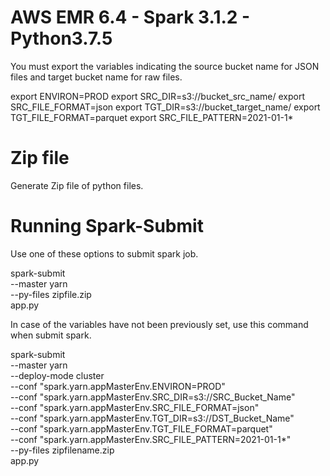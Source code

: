 # AWS EMR 6.4 - Spark 3.1.2 - Python3.7.5

You must export the variables indicating the source bucket name for JSON files and target bucket name for raw files.

export ENVIRON=PROD
export SRC_DIR=s3://bucket_src_name/
export SRC_FILE_FORMAT=json
export TGT_DIR=s3://bucket_target_name/
export TGT_FILE_FORMAT=parquet
export SRC_FILE_PATTERN=2021-01-1*

# Zip file

Generate Zip file of python files.

# Running Spark-Submit

Use one of these options to submit spark job.

spark-submit \
--master yarn \
--py-files zipfile.zip \
app.py

In case of the variables have not been previously set, use this command when submit spark.

spark-submit \
--master yarn \
--deploy-mode cluster \
--conf "spark.yarn.appMasterEnv.ENVIRON=PROD" \
--conf "spark.yarn.appMasterEnv.SRC_DIR=s3://SRC_Bucket_Name" \
--conf "spark.yarn.appMasterEnv.SRC_FILE_FORMAT=json" \
--conf "spark.yarn.appMasterEnv.TGT_DIR=s3://DST_Bucket_Name" \
--conf "spark.yarn.appMasterEnv.TGT_FILE_FORMAT=parquet" \
--conf "spark.yarn.appMasterEnv.SRC_FILE_PATTERN=2021-01-1*" \
--py-files zipfilename.zip \
app.py